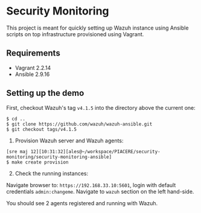 # Security Monitoring

This project is meant for quickly setting up Wazuh instance using Ansible scripts
on top infrastructure provisioned using Vagrant.

## Requirements

 * Vagrant 2.2.14
 * Ansible 2.9.16
 
## Setting up the demo

First, checkout Wazuh's tag `v4.1.5` into the directory above the current one:

```
$ cd ..
$ git clone https://github.com/wazuh/wazuh-ansible.git
$ git checkout tags/v4.1.5
```

1. Provision Wazuh server and Wazuh agents:

```
[sre maj 12][10:31:32][ales@~/workspace/PIACERE/security-monitoring/security-monitoring-ansible]
$ make create provision

```

2. Check the running instances:

Navigate browser to: `https://192.168.33.10:5601`, login with default credentials `admin:changeme`. Navigate to `wazuh` section on the left hand-side.

You should see 2 agents registered and running with Wazuh. 